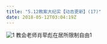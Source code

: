 ```yaml
---
title: "5.12教案大纪实【动态更新】(17)"
date: 2018-05-12T03:04:19Z
---
```


![1](https://user-images.githubusercontent.com/37917810/39952980-33f999b6-55d4-11e8-94c7-5895c9dd2a58.jpg)
教会老师肖荦彪在居所限制自由1